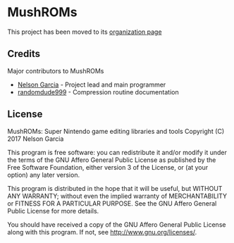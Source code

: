 # MushROMs

This project has been moved to its [organization page](https://github.com/Maseya/MushROMs)

## Credits
Major contributors to MushROMs
* [Nelson Garcia](https://github.com/bonimy) - Project lead and main programmer
* [randomdude999](https://github.com/randomdude999) - Compression routine documentation

## License
MushROMs: Super Nintendo game editing libraries and tools
Copyright (C) 2017 Nelson Garcia

This program is free software: you can redistribute it and/or modify
it under the terms of the GNU Affero General Public License as published
by the Free Software Foundation, either version 3 of the License, or
(at your option) any later version.

This program is distributed in the hope that it will be useful,
but WITHOUT ANY WARRANTY; without even the implied warranty of
MERCHANTABILITY or FITNESS FOR A PARTICULAR PURPOSE.  See the
GNU Affero General Public License for more details.

You should have received a copy of the GNU Affero General Public License
along with this program. If not, see http://www.gnu.org/licenses/.
